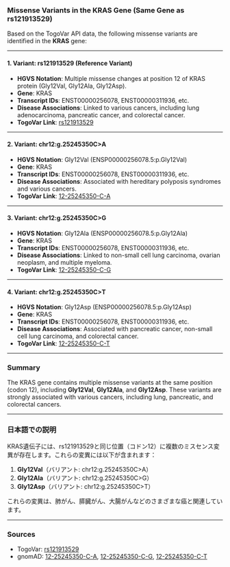 ### Missense Variants in the KRAS Gene (Same Gene as rs121913529)

Based on the TogoVar API data, the following missense variants are identified in the **KRAS** gene:

---

#### 1. Variant: rs121913529 (Reference Variant)
- **HGVS Notation**: Multiple missense changes at position 12 of KRAS protein (Gly12Val, Gly12Ala, Gly12Asp).
- **Gene**: KRAS
- **Transcript IDs**: ENST00000256078, ENST00000311936, etc.
- **Disease Associations**: Linked to various cancers, including lung adenocarcinoma, pancreatic cancer, and colorectal cancer.
- **TogoVar Link**: [rs121913529](https://togovar.org/variant/rs121913529)

---

#### 2. Variant: chr12:g.25245350C>A
- **HGVS Notation**: Gly12Val (ENSP00000256078.5:p.Gly12Val)
- **Gene**: KRAS
- **Transcript IDs**: ENST00000256078, ENST00000311936, etc.
- **Disease Associations**: Associated with hereditary polyposis syndromes and various cancers.
- **TogoVar Link**: [12-25245350-C-A](https://gnomad.broadinstitute.org/variant/12-25245350-C-A?dataset=gnomad_r4)

---

#### 3. Variant: chr12:g.25245350C>G
- **HGVS Notation**: Gly12Ala (ENSP00000256078.5:p.Gly12Ala)
- **Gene**: KRAS
- **Transcript IDs**: ENST00000256078, ENST00000311936, etc.
- **Disease Associations**: Linked to non-small cell lung carcinoma, ovarian neoplasm, and multiple myeloma.
- **TogoVar Link**: [12-25245350-C-G](https://gnomad.broadinstitute.org/variant/12-25245350-C-G?dataset=gnomad_r4)

---

#### 4. Variant: chr12:g.25245350C>T
- **HGVS Notation**: Gly12Asp (ENSP00000256078.5:p.Gly12Asp)
- **Gene**: KRAS
- **Transcript IDs**: ENST00000256078, ENST00000311936, etc.
- **Disease Associations**: Associated with pancreatic cancer, non-small cell lung carcinoma, and colorectal cancer.
- **TogoVar Link**: [12-25245350-C-T](https://gnomad.broadinstitute.org/variant/12-25245350-C-T?dataset=gnomad_r4)

---

### Summary
The KRAS gene contains multiple missense variants at the same position (codon 12), including **Gly12Val**, **Gly12Ala**, and **Gly12Asp**. These variants are strongly associated with various cancers, including lung, pancreatic, and colorectal cancers.

---

### 日本語での説明
KRAS遺伝子には、rs121913529と同じ位置（コドン12）に複数のミスセンス変異が存在します。これらの変異には以下が含まれます：
1. **Gly12Val**（バリアント: chr12:g.25245350C>A）
2. **Gly12Ala**（バリアント: chr12:g.25245350C>G）
3. **Gly12Asp**（バリアント: chr12:g.25245350C>T）

これらの変異は、肺がん、膵臓がん、大腸がんなどのさまざまな癌と関連しています。

---

### Sources
- TogoVar: [rs121913529](https://togovar.org/variant/rs121913529)
- gnomAD: [12-25245350-C-A](https://gnomad.broadinstitute.org/variant/12-25245350-C-A?dataset=gnomad_r4), [12-25245350-C-G](https://gnomad.broadinstitute.org/variant/12-25245350-C-G?dataset=gnomad_r4), [12-25245350-C-T](https://gnomad.broadinstitute.org/variant/12-25245350-C-T?dataset=gnomad_r4)